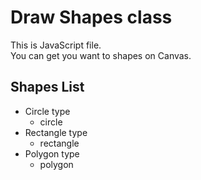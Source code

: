# Draw Shapes class
This is JavaScript file.  
You can get you want to shapes on Canvas.

## Shapes List
- Circle type
  - circle
- Rectangle type
  - rectangle
- Polygon type
  - polygon 
